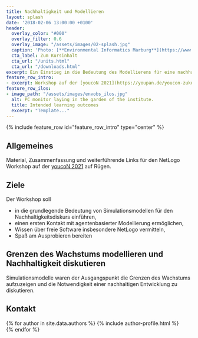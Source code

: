```yaml
---
title: Nachhaltigkeit und Modellieren
layout: splash
date: '2018-02-06 13:00:00 +0100'
header:
  overlay_color: "#000"
  overlay_filter: 0.6
  overlay_image: "/assets/images/02-splash.jpg"
  caption: 'Photo: [**Environmental Informatics Marburg**](https://www.flickr.com/environmentalinformatics-marburg/)'
  cta_label: Zum Kursinhalt
  cta_url: "/units.html"
  cta_url: "/downloads.html"
excerpt: Ein Einstieg in die Bedeutung des Modellierens für eine nachhaltige Entwicklung.
feature_row_intro:
- excerpt: Workshop auf der [youcoN 2021](https://youpan.de/youcon-zukunftskonferenz-2021/){:target="_blank"} 
feature_row_ilos:
- image_path: "/assets/images/envobs_ilos.jpg"
  alt: PC monitor laying in the garden of the institute.
  title: Intended learning outcomes
  excerpt: "Template..."
---
```


{% include feature_row id="feature_row_intro" type="center" %}


## Allgemeines 
Material, Zusammenfassung und weiterführende Links für den NetLogo Workshop auf der [youcoN 2021](https://youpan.de/youcon-zukunftskonferenz-2021/)  auf Rügen. 

## Ziele
Der Workshop soll
* in die grundlegende Bedeutung von Simulationsmodellen für den Nachhaltigkeitsdiskurs einführen,
* einen ersten Kontakt mit agentenbasierter Modellierung ermöglichen,
* Wissen über freie Software insbesondere NetLogo vermitteln,
* Spaß am Ausprobieren bereiten

## Grenzen des Wachstums modellieren und Nachhaltigkeit diskutieren
Simulationsmodelle waren der Ausgangspunkt die Grenzen des Wachstums aufzuzeigen und die Notwendigkeit einer nachhaltigen Entwicklung zu diskutieren. 


## Kontakt

{% for author in site.data.authors %} 
  {% include author-profile.html %}
 <br /> 
{% endfor %}
